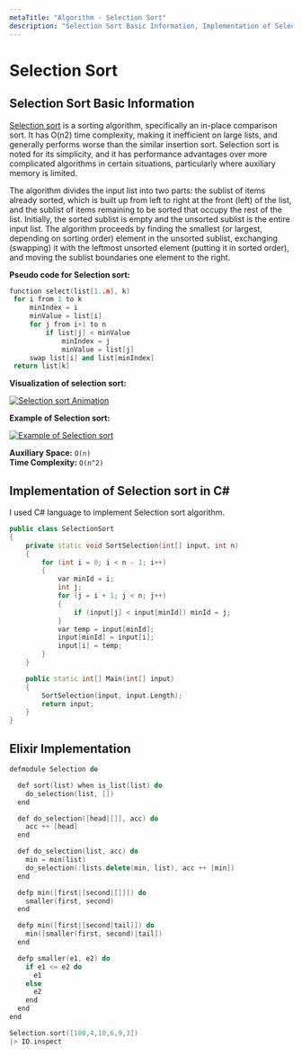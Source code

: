 ```yaml
---
metaTitle: "Algorithm - Selection Sort"
description: "Selection Sort Basic Information, Implementation of Selection sort in C#, Elixir Implementation"
---
```


# Selection Sort




## Selection Sort Basic Information


[Selection sort](https://en.wikipedia.org/wiki/Selection_sort) is a sorting algorithm, specifically an in-place comparison sort. It has O(n2) time complexity, making it inefficient on large lists, and generally performs worse than the similar insertion sort. Selection sort is noted for its simplicity, and it has performance advantages over more complicated algorithms in certain situations, particularly where auxiliary memory is limited.

The algorithm divides the input list into two parts: the sublist of items already sorted, which is built up from left to right at the front (left) of the list, and the sublist of items remaining to be sorted that occupy the rest of the list. Initially, the sorted sublist is empty and the unsorted sublist is the entire input list. The algorithm proceeds by finding the smallest (or largest, depending on sorting order) element in the unsorted sublist, exchanging (swapping) it with the leftmost unsorted element (putting it in sorted order), and moving the sublist boundaries one element to the right.

**Pseudo code for Selection sort:**

```cpp
function select(list[1..n], k)
 for i from 1 to k
     minIndex = i
     minValue = list[i]
     for j from i+1 to n
         if list[j] < minValue
             minIndex = j
             minValue = list[j]
     swap list[i] and list[minIndex]
 return list[k]

```

**Visualization of selection sort:**

[<img src="https://i.stack.imgur.com/LZepY.gif" alt="Selection sort Animation" />](https://i.stack.imgur.com/LZepY.gif)

**Example of Selection sort:**

[<img src="https://i.stack.imgur.com/CaSlf.jpg" alt="Example of Selection sort" />](https://i.stack.imgur.com/CaSlf.jpg)

**Auxiliary Space:** `O(n)`<br>
**Time Complexity:** `O(n^2)`



## Implementation of Selection sort in C#


I used C# language to implement Selection sort algorithm.

```cpp
public class SelectionSort
{
    private static void SortSelection(int[] input, int n)
    {
        for (int i = 0; i < n - 1; i++)
        {
            var minId = i;
            int j;
            for (j = i + 1; j < n; j++)
            {
                if (input[j] < input[minId]) minId = j;
            }
            var temp = input[minId];
            input[minId] = input[i];
            input[i] = temp;
        }
    }

    public static int[] Main(int[] input)
    {
        SortSelection(input, input.Length);
        return input;
    }
}

```



## Elixir Implementation


```cpp
defmodule Selection do

  def sort(list) when is_list(list) do
    do_selection(list, [])
  end

  def do_selection([head|[]], acc) do
    acc ++ [head]
  end

  def do_selection(list, acc) do
    min = min(list)
    do_selection(:lists.delete(min, list), acc ++ [min])
  end

  defp min([first|[second|[]]]) do
    smaller(first, second)
  end

  defp min([first|[second|tail]]) do
    min([smaller(first, second)|tail])
  end

  defp smaller(e1, e2) do
    if e1 <= e2 do
      e1
    else
      e2
    end
  end
end

Selection.sort([100,4,10,6,9,3])
|> IO.inspect

```

